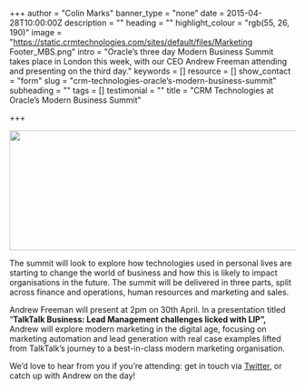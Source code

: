 +++
author = "Colin Marks"
banner_type = "none"
date = 2015-04-28T10:00:00Z
description = ""
heading = ""
highlight_colour = "rgb(55, 26, 190)"
image = "https://static.crmtechnologies.com/sites/default/files/Marketing Footer_MBS.png"
intro = "Oracle’s three day Modern Business Summit takes place in London this week, with our CEO Andrew Freeman attending and presenting on the third day."
keywords = []
resource = []
show_contact = "form"
slug = "crm-technologies-oracle’s-modern-business-summit"
subheading = ""
tags = []
testimonial = ""
title = "CRM Technologies at Oracle’s Modern Business Summit"

+++
<p><span style="margin: 0px; padding: 0px; border: 0px; outline: 0px; font-weight: inherit; font-style: inherit; font-family: inherit; vertical-align: baseline; line-height: 1.5em; background: transparent;"><img style="display: block; margin-left: auto; margin-right: auto;" src="https://crmtdigital.com/sites/default/files/Marketing%20Footer_MBS.png" alt="" width="600" height="211"></span></p>

The summit will look to explore how technologies used in personal lives are starting to change the world of business and how this is likely to impact organisations in the future. The summit will be delivered in three parts, split across finance and operations, human resources and marketing and sales.

Andrew Freeman will present at 2pm on 30th April. In a presentation titled “**TalkTalk Business: Lead Management challenges licked with LIP”,** Andrew will explore modern marketing in the digital age, focusing on marketing automation and lead generation with real case examples lifted from TalkTalk’s journey to a best-in-class modern marketing organisation.

We’d love to hear from you if you’re attending: get in touch via [Twitter](http://www.twitter.com/crmtechnologies), or catch up with Andrew on the day!